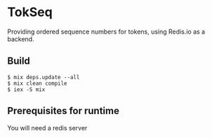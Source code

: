 TokSeq
======

Providing ordered sequence numbers for tokens, using Redis.io as a backend.

## Build

    $ mix deps.update --all
    $ mix clean compile
    $ iex -S mix

## Prerequisites for runtime
You will need a redis server
